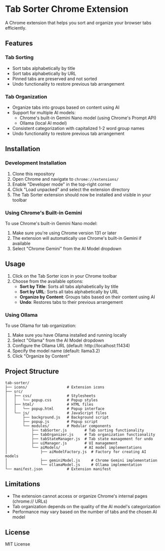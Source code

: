 # Tab Sorter Chrome Extension

A Chrome extension that helps you sort and organize your browser tabs efficiently.

## Features

### Tab Sorting
- Sort tabs alphabetically by title
- Sort tabs alphabetically by URL
- Pinned tabs are preserved and not sorted
- Undo functionality to restore previous tab arrangement

### Tab Organization
- Organize tabs into groups based on content using AI
- Support for multiple AI models:
  - Chrome's built-in Gemini Nano model (using Chrome's Prompt API)
  - Ollama (local AI model)
- Consistent categorization with capitalized 1-2 word group names
- Undo functionality to restore previous tab arrangement

## Installation

### Development Installation
1. Clone this repository
2. Open Chrome and navigate to `chrome://extensions/`
3. Enable "Developer mode" in the top-right corner
4. Click "Load unpacked" and select the extension directory
5. The Tab Sorter extension should now be installed and visible in your toolbar

### Using Chrome's Built-in Gemini
To use Chrome's built-in Gemini Nano model:
1. Make sure you're using Chrome version 131 or later
2. The extension will automatically use Chrome's built-in Gemini if available
3. Select "Chrome Gemini" from the AI Model dropdown

## Usage

1. Click on the Tab Sorter icon in your Chrome toolbar
2. Choose from the available options:
   - **Sort by Title**: Sorts all tabs alphabetically by title
   - **Sort by URL**: Sorts all tabs alphabetically by URL
   - **Organize by Content**: Groups tabs based on their content using AI
   - **Undo**: Restores tabs to their previous arrangement

### Using Ollama

To use Ollama for tab organization:
1. Make sure you have Ollama installed and running locally
2. Select "Ollama" from the AI Model dropdown
3. Configure the Ollama URL (default: http://localhost:11434)
4. Specify the model name (default: llama3.2)
5. Click "Organize by Content"

## Project Structure

```
tab-sorter/
├── icons/                  # Extension icons
├── src/
│   ├── css/                # Stylesheets
│   │   └── popup.css       # Popup styles
│   ├── html/               # HTML files
│   │   └── popup.html      # Popup interface
│   └── js/                 # JavaScript files
│       ├── background.js   # Background script
│       ├── popup.js        # Popup script
│       └── modules/        # Modular components
│           ├── tabSorter.js        # Tab sorting functionality
│           ├── tabOrganizer.js     # Tab organization functionality
│           ├── tabStateManager.js  # Tab state management for undo
│           ├── uiManager.js        # UI management
│           └── aiModels/           # AI model implementations
│               ├── aiModelFactory.js  # Factory for creating AI models
│               ├── geminiModel.js     # Chrome Gemini implementation
│               └── ollamaModel.js     # Ollama implementation
└── manifest.json           # Extension manifest
```

## Limitations

- The extension cannot access or organize Chrome's internal pages (chrome:// URLs)
- Tab organization depends on the quality of the AI model's categorization
- Performance may vary based on the number of tabs and the chosen AI model

## License

MIT License
